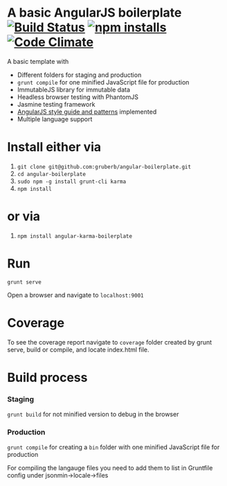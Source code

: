 # A basic AngularJS boilerplate [![Build Status](https://travis-ci.org/gruberb/angular-boilerplate.svg?branch=master)](https://travis-ci.org/gruberb/angular-boilerplate) [![npm installs](https://img.shields.io/npm/dm/angular-karma-boilerplate.svg?style=flat)](https://github.com/gruberb/angular-boilerplate) [![Code Climate](https://codeclimate.com/github/gruberb/angular-boilerplate/badges/gpa.svg)](https://codeclimate.com/github/gruberb/angular-boilerplate)

A basic template with
- Different folders for staging and production
- `grunt compile` for one minified JavaScript file for production
- ImmutableJS library for immutable data
- Headless browser testing with PhantomJS
- Jasmine testing framework
- [AngularJS style guide and patterns](https://github.com/johnpapa/angular-styleguide) implemented
- Multiple language support


# Install either via

1. `git clone git@github.com:gruberb/angular-boilerplate.git`
2. `cd angular-boilerplate`
3. `sudo npm -g install grunt-cli karma`
4. `npm install`

# or via
1. `npm install angular-karma-boilerplate`

# Run

`grunt serve`

Open a browser and navigate to `localhost:9001`

# Coverage

To see the coverage report navigate to `coverage` folder created by grunt serve, build or compile, and locate index.html file.

# Build process

### Staging

`grunt build` for not minified version to debug in the browser

### Production

`grunt compile` for creating a `bin` folder with one minified JavaScript file for production

For compiling the langauge files you need to add them to list in Gruntfile config under jsonmin->locale->files
